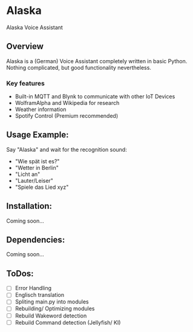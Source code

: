 # Alaska
Alaska Voice Assistant

## Overview
Alaska is a (German) Voice Assistant completely written in basic Python. Nothing complicated, but good functionality nevertheless.

### Key features
- Built-in MQTT and Blynk to communicate with other IoT Devices
- WolframAlpha and Wikipedia for research
- Weather information
- Spotify Control (Premium recommended)


## Usage Example:
Say "Alaska" and wait for the recognition sound:
- "Wie spät ist es?"
- "Wetter in Berlin"
- "Licht an"
- "Lauter/Leiser"
- "Spiele das Lied xyz"


## Installation:
Coming soon...


## Dependencies:
Coming soon...


## ToDos:
- [ ] Error Handling
- [ ] Englisch translation
- [ ] Spliting main.py into modules
- [ ] Rebuilding/ Optimizing modules
- [ ] Rebuild Wakeword detection
- [ ] Rebuild Command detection (Jellyfish/ KI)
